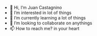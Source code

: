 - 👋 Hi, I’m Juan Castagnino
- 👀 I’m interested in lot of things
- 🌱 I’m currently learning a lot of things
- 💞️ I’m looking to collaborate on  anythings
- 📫 How to reach me? in your heart

<!---
Sem237/Sem237 is a ✨ special ✨ repository because its `README.md` (this file) appears on your GitHub profile.
You can click the Preview link to take a look at your changes.
--->
